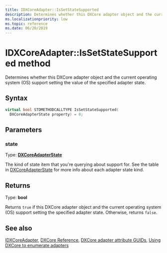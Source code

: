 ```yaml
---
title: IDXCoreAdapter::IsSetStateSupported
description: Determines whether this DXCore adapter object and the current operating system (OS) support setting the value of the specified adapter state.
ms.localizationpriority: low
ms.topic: reference
ms.date: 06/20/2019
---
```


# IDXCoreAdapter::IsSetStateSupported method

Determines whether this DXCore adapter object and the current operating system (OS) support setting the value of the specified adapter state.

## Syntax

```cpp
virtual bool STDMETHODCALLTYPE IsSetStateSupported( 
  DXCoreAdapterState property) = 0;
```

## Parameters

### state

Type: **[DXCoreAdapterState](./ne-dxcore_interface-dxcoreadapterstate.md)**

The kind of state item that you're querying about support for. See the table in [DXCoreAdapterState](./ne-dxcore_interface-dxcoreadapterstate.md) for more info about each adapter state kind.

## Returns

Type: **bool**

Returns `true` if this DXCore adapter object and the current operating system (OS) support setting the specified adapter state. Otherwise, returns `false`.

## See also

[IDXCoreAdapter](./nn-dxcore_interface-idxcoreadapter.md), [DXCore Reference](../dxcore-reference.md), [DXCore adapter attribute GUIDs](../dxcore-adapter-attribute-guids.md), [Using DXCore to enumerate adapters](../dxcore-enum-adapters.md)